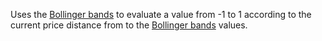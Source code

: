 Uses the [Bollinger bands](https://www.investopedia.com/terms/b/bollingerbands.asp)  to evaluate a value from -1 to 1 according to the current price 
distance from to the [Bollinger bands](https://www.investopedia.com/terms/b/bollingerbands.asp) values.
